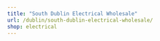 ```yaml
---
title: "South Dublin Electrical Wholesale"
url: /dublin/south-dublin-electrical-wholesale/
shop: electrical
---
```

